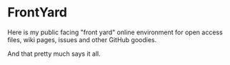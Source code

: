 FrontYard
=========

Here is my public facing "front yard" online environment for open access files, wiki pages, issues and other GitHub goodies.

And that pretty much says it all. 
